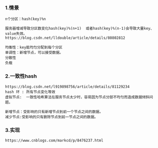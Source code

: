 
### 1.情景
    n个分区：hash(key)%n

    服务器增减导致分区数变化hash(key)%(n+1)  或者hash(key)%(n-1)会导致大量key、value失效。
    https://blog.csdn.net/lldouble/article/details/80802812

    均衡性：key能均匀分配到每个分区
    单调性：新增节点，可以接受数据。
    分散性
    负载

### 2.一致性hash    
    https://blog.csdn.net/l919898756/article/details/81129234
    hash 环 : 所有节点变化等效
    虚拟节点:  一致性哈希算法在服务节点太少时，容易因为节点分部不均匀而造成数据倾斜问题。

    新增节点：受影响的只有新增节点到前一个节点之间的数据。
    减少节点:受影响的只有删除节点到前一节点之间的数据。


### 3.实现
    https://www.cnblogs.com/markcd/p/8476237.html    

